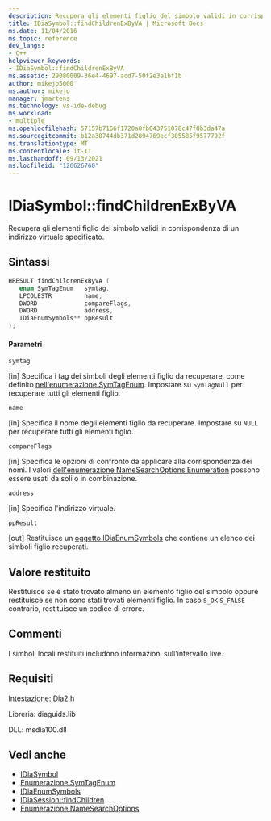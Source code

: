 ```yaml
---
description: Recupera gli elementi figlio del simbolo validi in corrispondenza di un indirizzo virtuale specificato.
title: IDiaSymbol::findChildrenExByVA | Microsoft Docs
ms.date: 11/04/2016
ms.topic: reference
dev_langs:
- C++
helpviewer_keywords:
- IDiaSymbol::findChildrenExByVA
ms.assetid: 29080009-36e4-4697-acd7-50f2e3e1bf1b
author: mikejo5000
ms.author: mikejo
manager: jmartens
ms.technology: vs-ide-debug
ms.workload:
- multiple
ms.openlocfilehash: 57157b7166f1720a8fb043751078c47f0b3da47a
ms.sourcegitcommit: b12a38744db371d2894769ecf305585f9577792f
ms.translationtype: MT
ms.contentlocale: it-IT
ms.lasthandoff: 09/13/2021
ms.locfileid: "126626760"
---
```

# <a name="idiasymbolfindchildrenexbyva"></a>IDiaSymbol::findChildrenExByVA
Recupera gli elementi figlio del simbolo validi in corrispondenza di un indirizzo virtuale specificato.

## <a name="syntax"></a>Sintassi

```C++
HRESULT findChildrenExByVA ( 
   enum SymTagEnum   symtag,
   LPCOLESTR         name,
   DWORD             compareFlags,
   DWORD             address,
   IDiaEnumSymbols** ppResult
);
```

#### <a name="parameters"></a>Parametri
 `symtag`

[in] Specifica i tag dei simboli degli elementi figlio da recuperare, come definito [nell'enumerazione SymTagEnum](../../debugger/debug-interface-access/symtagenum.md). Impostare su `SymTagNull` per recuperare tutti gli elementi figlio.

 `name`

[in] Specifica il nome degli elementi figlio da recuperare. Impostare su `NULL` per recuperare tutti gli elementi figlio.

 `compareFlags`

[in] Specifica le opzioni di confronto da applicare alla corrispondenza dei nomi. I valori [dell'enumerazione NameSearchOptions Enumeration](../../debugger/debug-interface-access/namesearchoptions.md) possono essere usati da soli o in combinazione.

 `address`

[in] Specifica l'indirizzo virtuale.

 `ppResult`

[out] Restituisce un [oggetto IDiaEnumSymbols](../../debugger/debug-interface-access/idiaenumsymbols.md) che contiene un elenco dei simboli figlio recuperati.

## <a name="return-value"></a>Valore restituito
 Restituisce se è stato trovato almeno un elemento figlio del simbolo oppure restituisce se non sono stati trovati elementi figlio. In caso `S_OK` `S_FALSE` contrario, restituisce un codice di errore.

## <a name="remarks"></a>Commenti
 I simboli locali restituiti includono informazioni sull'intervallo live.

## <a name="requirements"></a>Requisiti
 Intestazione: Dia2.h

 Libreria: diaguids.lib

 DLL: msdia100.dll

## <a name="see-also"></a>Vedi anche
- [IDiaSymbol](../../debugger/debug-interface-access/idiasymbol.md)
- [Enumerazione SymTagEnum](../../debugger/debug-interface-access/symtagenum.md)
- [IDiaEnumSymbols](../../debugger/debug-interface-access/idiaenumsymbols.md)
- [IDiaSession::findChildren](../../debugger/debug-interface-access/idiasession-findchildren.md)
- [Enumerazione NameSearchOptions](../../debugger/debug-interface-access/namesearchoptions.md)
